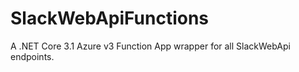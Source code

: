 # SlackWebApiFunctions
A .NET Core 3.1 Azure v3 Function App wrapper for all SlackWebApi endpoints.
